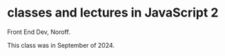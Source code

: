 # classes and lectures in JavaScript 2
Front End Dev, Noroff. 

This class was in September of 2024.
